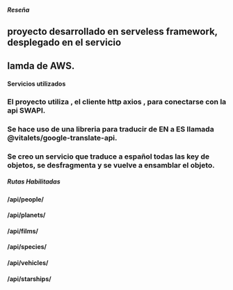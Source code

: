 
##### Reseña
## proyecto desarrollado en serveless framework, desplegado en el servicio
## lamda de AWS.

#### Servicios utilizados
### El proyecto utiliza , el cliente http axios , para conectarse con la api SWAPI.
### Se hace uso de una libreria para traducir de EN a ES llamada @vitalets/google-translate-api.
### Se creo un servicio que traduce a español todas las key de objetos, se desfragmenta y se vuelve a ensamblar el objeto.

##### Rutas Habilitadas
#### /api/people/
#### /api/planets/
#### /api/films/
#### /api/species/
#### /api/vehicles/
#### /api/starships/

